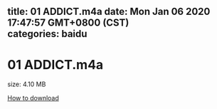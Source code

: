 
title: 01 ADDICT.m4a
date: Mon Jan 06 2020 17:47:57 GMT+0800 (CST)    
categories: baidu
---

# 01 ADDICT.m4a
size: 4.10 MB
 
 

[How to download](https://bpcam.bemobtrk.com/go/2ceec3aa-1ca2-46d6-b9ff-aaa5c184517c?jno=4126)